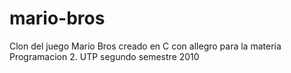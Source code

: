 # mario-bros
Clon del juego Mario Bros creado en C con allegro para la materia Programacion 2. UTP segundo semestre 2010

